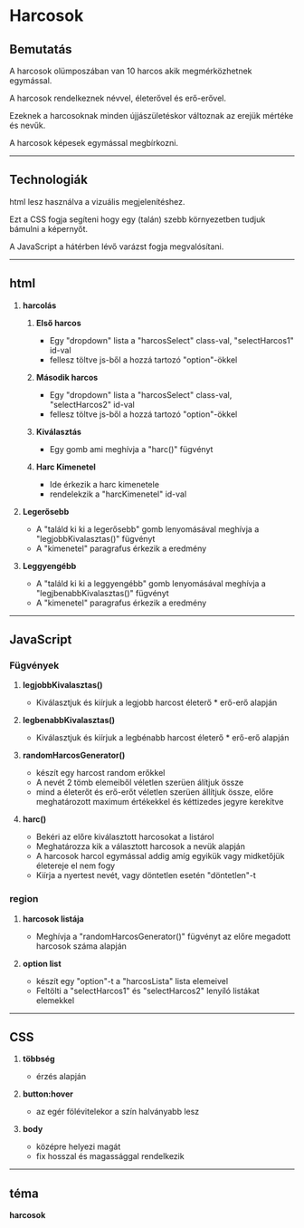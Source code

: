 # Harcosok
## Bemutatás
A harcosok olümposzában van 10 harcos akik megmérközhetnek egymással.

A harcosok rendelkeznek névvel, életerővel és erő-erővel.

Ezeknek a harcosoknak minden újjászületéskor változnak az erejük mértéke és nevűk.

A harcosok képesek egymással megbírkozni.

---

## Technologiák
html lesz használva a vizuális megjelenítéshez.

Ezt a CSS fogja segíteni hogy egy (talán) szebb környezetben tudjuk bámulni a képernyőt.

A JavaScript a hátérben lévő varázst fogja megvalósítani.

---
## html

1. **harcolás**

   1. **Első harcos**
      - Egy "dropdown" lista a "harcosSelect" class-val, "selectHarcos1" id-val
      - fellesz töltve js-ből a hozzá tartozó "option"-ökkel 

   2. **Második harcos**
      - Egy "dropdown" lista a "harcosSelect" class-val, "selectHarcos2" id-val
      - fellesz töltve js-ből a hozzá tartozó "option"-ökkel 

   3. **Kiválasztás**
      - Egy gomb ami meghívja a "harc()" fügvényt

   4. **Harc Kimenetel**
      - Ide érkezik a harc kimenetele
      - rendelekzik a "harcKimenetel" id-val

2. **Legerősebb**
   - A "találd ki ki a legerősebb" gomb lenyomásával meghívja a "legjobbKivalasztas()" fügvényt
   - A "kimenetel" paragrafus érkezik a eredmény

3. **Leggyengébb**  
   - A "találd ki ki a leggyengébb" gomb lenyomásával meghívja a "legjbenabbKivalasztas()" fügvényt
   - A "kimenetel" paragrafus érkezik a eredmény

---

## JavaScript

### Fügvények

1. **legjobbKivalasztas()**
   - Kiválasztjuk és kiírjuk a legjobb harcost életerő * erő-erő alapján
     
2. **legbenabbKivalasztas()**
   - Kiválasztjuk és kiírjuk a legbénabb harcost életerő * erő-erő alapján
     
3. **randomHarcosGenerator()**
   - készít egy harcost random erőkkel
   - A nevét 2 tömb elemeiből véletlen szerüen álítjuk össze
   - mind a életerőt és erő-erőt véletlen szerüen állítjuk össze, előre meghatározott maximum értékekkel és kéttizedes jegyre kerekítve
     
4. **harc()**
   - Bekéri az előre kiválasztott harcosokat a listárol
   - Meghatározza kik a választott harcosok a nevük alapján
   - A harcosok harcol egymással addig amíg egyikük vagy midketőjük életereje el nem fogy
   - Kiírja a nyertest nevét, vagy döntetlen esetén "döntetlen"-t

### region

1. **harcosok listája**
   - Meghívja a "randomHarcosGenerator()" fügvényt az előre megadott harcosok száma alapján

2. **option list**
   - készít egy "option"-t a "harcosLista" lista elemeivel
   - Feltölti a "selectHarcos1" és "selectHarcos2" lenyíló listákat elemekkel

---

## CSS

1. **többség** 
   - érzés alapján

2. **button:hover**
   - az egér fölévitelekor a szín halványabb lesz

3. **body**
   - középre helyezi magát
   - fix hosszal és magassággal rendelkezik

---

## téma
**harcosok**
